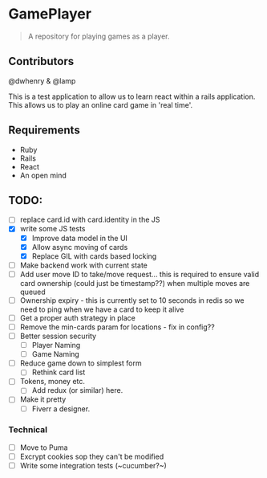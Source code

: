 # GamePlayer

> A repository for playing games as a player.

## Contributors

@dwhenry & @lamp

This is a test application to allow us to learn react within a rails application.
This allows us to play an online card game in 'real time'.

## Requirements

- Ruby
- Rails
- React
- An open mind

## TODO:

- [ ] replace card.id with card.identity in the JS
- [x] write some JS tests
  - [x] Improve data model in the UI
  - [x] Allow async moving of cards
  - [x] Replace GIL with cards based locking
- [ ] Make backend work with current state
- [ ] Add user move ID to take/move request... this is required to ensure valid 
      card ownership (could just be timestamp??) when multiple moves are queued
- [ ] Ownership expiry - this is currently set to 10 seconds in redis so we need 
      to ping when we have a card to keep it alive 
- [ ] Get a proper auth strategy in place
- [ ] Remove the min-cards param for locations - fix in config??
- [ ] Better session security
  - [ ] Player Naming
  - [ ] Game Naming
- [ ] Reduce game down to simplest form
  - [ ] Rethink card list
- [ ] Tokens, money etc.
  - [ ] Add redux (or similar) here.
- [ ] Make it pretty
  - [ ] Fiverr a designer.

### Technical

- [ ] Move to Puma
- [ ] Excrypt cookies sop they can't be modified
- [ ] Write some integration tests (~cucumber?~)
